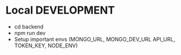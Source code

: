 # Local DEVELOPMENT
- cd backend
- npm run dev
- Setup important envs (MONGO_URL, MONGO_DEV_URL API_URL, TOKEN_KEY, NODE_ENV)
